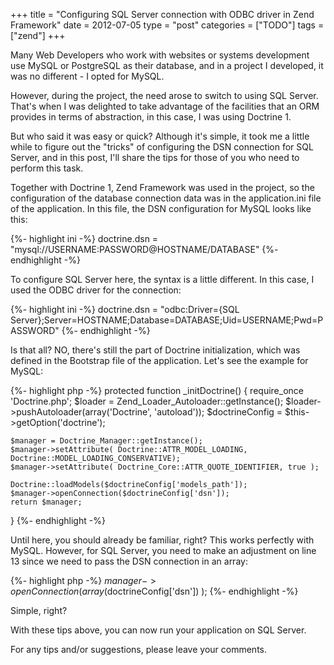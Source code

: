 +++
title = "Configuring SQL Server connection with ODBC driver in Zend Framework"
date = 2012-07-05
type = "post"
categories = ["TODO"]
tags = ["zend"]
+++

<p class="intro"><span class="dropcap">M</span>any Web Developers who work with websites or systems development use MySQL or PostgreSQL as their database, and in a project I developed, it was no different - I opted for MySQL.</p>

However, during the project, the need arose to switch to using SQL Server. That's when I was delighted to take advantage of the facilities that an ORM provides in terms of abstraction, in this case, I was using Doctrine 1.

But who said it was easy or quick? Although it's simple, it took me a little while to figure out the "tricks" of configuring the DSN connection for SQL Server, and in this post, I'll share the tips for those of you who need to perform this task.

Together with Doctrine 1, Zend Framework was used in the project, so the configuration of the database connection data was in the application.ini file of the application. In this file, the DSN configuration for MySQL looks like this:

{%- highlight ini -%}
doctrine.dsn = "mysql://USERNAME:PASSWORD@HOSTNAME/DATABASE"
{%- endhighlight -%}

To configure SQL Server here, the syntax is a little different. In this case, I used the ODBC driver for the connection:

{%- highlight ini -%}
doctrine.dsn = "odbc:Driver={SQL Server};Server=HOSTNAME;Database=DATABASE;Uid=USERNAME;Pwd=PASSWORD"
{%- endhighlight -%}

Is that all? NO, there's still the part of Doctrine initialization, which was defined in the Bootstrap file of the application. Let's see the example for MySQL:

{%- highlight php -%}
protected function _initDoctrine()
{
    require_once 'Doctrine.php';
    $loader = Zend_Loader_Autoloader::getInstance();
    $loader->pushAutoloader(array('Doctrine', 'autoload'));
    $doctrineConfig = $this->getOption('doctrine');
 
    $manager = Doctrine_Manager::getInstance();
    $manager->setAttribute( Doctrine::ATTR_MODEL_LOADING, Doctrine::MODEL_LOADING_CONSERVATIVE);
    $manager->setAttribute( Doctrine_Core::ATTR_QUOTE_IDENTIFIER, true );
                 
    Doctrine::loadModels($doctrineConfig['models_path']);
    $manager->openConnection($doctrineConfig['dsn']);
    return $manager;
}
{%- endhighlight -%}

Until here, you should already be familiar, right? This works perfectly with MySQL. However, for SQL Server, you need to make an adjustment on line 13 since we need to pass the DSN connection in an array:

{%- highlight php -%}
$manager->openConnection( array($doctrineConfig['dsn']) );
{%- endhighlight -%}

Simple, right?

With these tips above, you can now run your application on SQL Server.

For any tips and/or suggestions, please leave your comments.